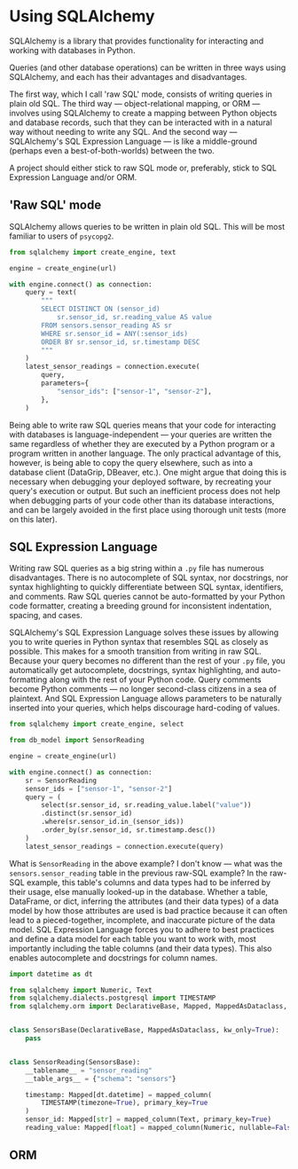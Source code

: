 # Using SQLAlchemy

SQLAlchemy is a library that provides functionality for interacting and working with databases in Python.

Queries (and other database operations) can be written in three ways using SQLAlchemy, and each has their advantages and disadvantages.

The first way, which I call 'raw SQL' mode, consists of writing queries in plain old SQL. The third way — object-relational mapping, or ORM — involves using SQLAlchemy to create a mapping between Python objects and database records, such that they can be interacted with in a natural way without needing to write any SQL. And the second way — SQLAlchemy's SQL Expression Language — is like a middle-ground (perhaps even a best-of-both-worlds) between the two.

A project should either stick to raw SQL mode or, preferably, stick to SQL Expression Language and/or ORM.

## 'Raw SQL' mode

SQLAlchemy allows queries to be written in plain old SQL. This will be most familiar to users of `psycopg2`.

```python
from sqlalchemy import create_engine, text

engine = create_engine(url)

with engine.connect() as connection:
    query = text(
        """
        SELECT DISTINCT ON (sensor_id)
            sr.sensor_id, sr.reading_value AS value
        FROM sensors.sensor_reading AS sr
        WHERE sr.sensor_id = ANY(:sensor_ids)
        ORDER BY sr.sensor_id, sr.timestamp DESC
        """
    )
    latest_sensor_readings = connection.execute(
        query,
        parameters={
            "sensor_ids": ["sensor-1", "sensor-2"],
        },
    )
```

Being able to write raw SQL queries means that your code for interacting with databases is language-independent — your queries are written the same regardless of whether they are executed by a Python program or a program written in another language. The only practical advantage of this, however, is being able to copy the query elsewhere, such as into a database client (DataGrip, DBeaver, etc.). One might argue that doing this is necessary when debugging your deployed software, by recreating your query's execution or output. But such an inefficient process does not help when debugging parts of your code other than its database interactions, and can be largely avoided in the first place using thorough unit tests (more on this later).

## SQL Expression Language

Writing raw SQL queries as a big string within a `.py` file has numerous disadvantages. There is no autocomplete of SQL syntax, nor docstrings, nor syntax highlighting to quickly differentiate between SQL syntax, identifiers, and comments. Raw SQL queries cannot be auto-formatted by your Python code formatter, creating a breeding ground for inconsistent indentation, spacing, and cases.

SQLAlchemy's SQL Expression Language solves these issues by allowing you to write queries in Python syntax that resembles SQL as closely as possible. This makes for a smooth transition from writing in raw SQL. Because your query becomes no different than the rest of your `.py` file, you automatically get autocomplete, docstrings, syntax highlighting, and auto-formatting along with the rest of your Python code. Query comments become Python comments — no longer second-class citizens in a sea of plaintext. And SQL Expression Language allows parameters to be naturally inserted into your queries, which helps discourage hard-coding of values.

```python
from sqlalchemy import create_engine, select

from db_model import SensorReading

engine = create_engine(url)

with engine.connect() as connection:
    sr = SensorReading
    sensor_ids = ["sensor-1", "sensor-2"]
    query = (
        select(sr.sensor_id, sr.reading_value.label("value"))
        .distinct(sr.sensor_id)
        .where(sr.sensor_id.in_(sensor_ids))
        .order_by(sr.sensor_id, sr.timestamp.desc())
    )
    latest_sensor_readings = connection.execute(query)
```

What is `SensorReading` in the above example? I don't know — what was the `sensors.sensor_reading` table in the previous raw-SQL example? In the raw-SQL example, this table's columns and data types had to be inferred by their usage, else manually looked-up in the database. Whether a table, DataFrame, or dict, inferring the attributes (and their data types) of a data model by how those attributes are used is bad practice because it can often lead to a pieced-together, incomplete, and inaccurate picture of the data model. SQL Expression Language forces you to adhere to best practices and define a data model for each table you want to work with, most importantly including the table columns (and their data types). This also enables autocomplete and docstrings for column names.

```python
import datetime as dt

from sqlalchemy import Numeric, Text
from sqlalchemy.dialects.postgresql import TIMESTAMP
from sqlalchemy.orm import DeclarativeBase, Mapped, MappedAsDataclass, mapped_column


class SensorsBase(DeclarativeBase, MappedAsDataclass, kw_only=True):
    pass


class SensorReading(SensorsBase):
    __tablename__ = "sensor_reading"
    __table_args__ = {"schema": "sensors"}

    timestamp: Mapped[dt.datetime] = mapped_column(
        TIMESTAMP(timezone=True), primary_key=True
    )
    sensor_id: Mapped[str] = mapped_column(Text, primary_key=True)
    reading_value: Mapped[float] = mapped_column(Numeric, nullable=False)
```

<!-- Can use tables or ORM objects. -->

<!-- making some sql syntax clearer, eg desc -->
<!-- learning 1 lang -->

## ORM

<!-- abstracts away -->
